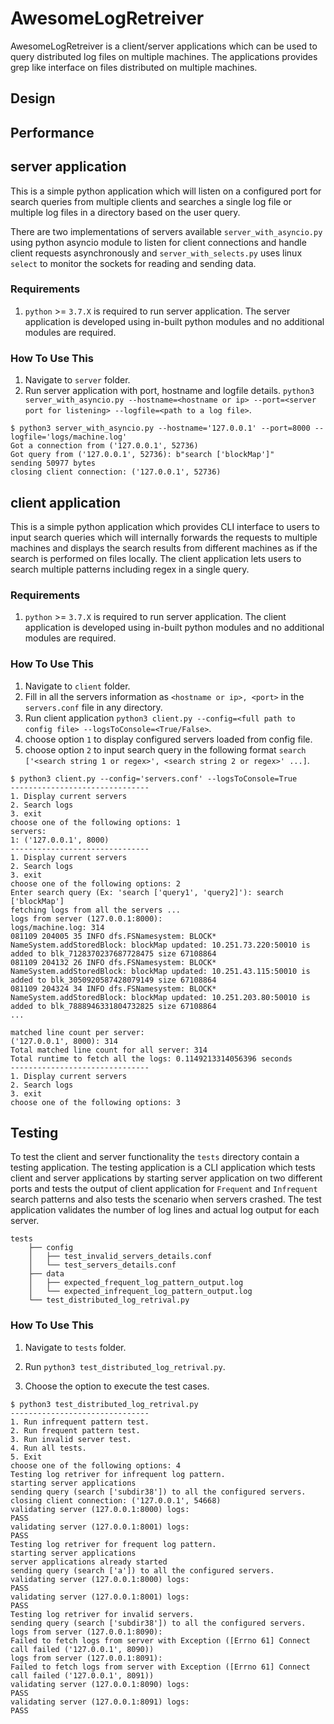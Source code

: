 # AwesomeLogRetreiver

AwesomeLogRetreiver is a client/server applications which can be used to query distributed log files on multiple machines. The applications provides grep like interface on files distributed on multiple machines.

## Design


## Performance

## server application

This is a simple python application which will listen on a configured port for search queries from multiple clients and searches a single log file or multiple log files in a directory based on the user query.

There are two implementations of servers available `server_with_asyncio.py` using python asyncio module to listen for client connections and handle client requests asynchronously and `server_with_selects.py` uses linux `select` to monitor the sockets for reading and sending data.

### Requirements

1. `python` >= `3.7.X` is required to run server application. The server application is developed using in-built python modules and no additional modules are required.

### How To Use This

1. Navigate to `server` folder.
2. Run server application with port, hostname and logfile details. `python3 server_with_asyncio.py --hostname=<hostname or ip> --port=<server port for listening> --logfile=<path to a log file>`.

```
$ python3 server_with_asyncio.py --hostname='127.0.0.1' --port=8000 --logfile='logs/machine.log'
Got a connection from ('127.0.0.1', 52736)
Got query from ('127.0.0.1', 52736): b"search ['blockMap']"
sending 50977 bytes
closing client connection: ('127.0.0.1', 52736)
```

## client application

This is a simple python application which provides CLI interface to users to input search queries which will internally forwards the requests to multiple machines and displays the search results from different machines as if the search is performed on files locally. The client application lets users to search multiple patterns including regex in a single query.

### Requirements

1. `python` >= `3.7.X` is required to run server application. The client application is developed using in-built python modules and no additional modules are required.

### How To Use This

1. Navigate to `client` folder.
2. Fill in all the servers information as `<hostname or ip>, <port>` in the `servers.conf` file in any directory.
3. Run client application `python3 client.py --config=<full path to config file> --logsToConsole=<True/False>`.
4. choose option `1` to display configured servers loaded from config file.
5. choose option `2` to input search query in the following format `search ['<search string 1 or regex>', <search string 2 or regex>' ...]`.

```
$ python3 client.py --config='servers.conf' --logsToConsole=True
-------------------------------
1. Display current servers
2. Search logs
3. exit
choose one of the following options: 1
servers:
1: ('127.0.0.1', 8000)
-------------------------------
1. Display current servers
2. Search logs
3. exit
choose one of the following options: 2
Enter search query (Ex: 'search ['query1', 'query2]'): search ['blockMap']
fetching logs from all the servers ...
logs from server (127.0.0.1:8000):
logs/machine.log: 314
081109 204005 35 INFO dfs.FSNamesystem: BLOCK* NameSystem.addStoredBlock: blockMap updated: 10.251.73.220:50010 is added to blk_7128370237687728475 size 67108864
081109 204132 26 INFO dfs.FSNamesystem: BLOCK* NameSystem.addStoredBlock: blockMap updated: 10.251.43.115:50010 is added to blk_3050920587428079149 size 67108864
081109 204324 34 INFO dfs.FSNamesystem: BLOCK* NameSystem.addStoredBlock: blockMap updated: 10.251.203.80:50010 is added to blk_7888946331804732825 size 67108864
...

matched line count per server: 
('127.0.0.1', 8000): 314
Total matched line count for all server: 314
Total runtime to fetch all the logs: 0.1149213314056396 seconds
-------------------------------
1. Display current servers
2. Search logs
3. exit
choose one of the following options: 3
```

## Testing

To test the client and server functionality the `tests` directory contain a testing application. The testing application is a CLI application which tests client and server applications by starting server application on two different ports and tests the output of client application for `Frequent` and `Infrequent` search patterns and also tests the scenario when servers crashed. The test application validates the number of log lines and actual log output for each server.

```
tests
    ├── config
    │   ├── test_invalid_servers_details.conf
    │   └── test_servers_details.conf
    ├── data
    │   ├── expected_frequent_log_pattern_output.log
    │   └── expected_infrequent_log_pattern_output.log
    └── test_distributed_log_retrival.py
```

### How To Use This

1. Navigate to `tests` folder.

2. Run `python3 test_distributed_log_retrival.py`.

2. Choose the option to execute the test cases.

```
$ python3 test_distributed_log_retrival.py
-------------------------------
1. Run infrequent pattern test.
2. Run frequent pattern test.
3. Run invalid server test.
4. Run all tests.
5. Exit
choose one of the following options: 4
Testing log retriver for infrequent log pattern.
starting server applications
sending query (search ['subdir38']) to all the configured servers.
closing client connection: ('127.0.0.1', 54668)
validating server (127.0.0.1:8000) logs:
PASS
validating server (127.0.0.1:8001) logs:
PASS
Testing log retriver for frequent log pattern.
starting server applications
server applications already started
sending query (search ['a']) to all the configured servers.
validating server (127.0.0.1:8000) logs:
PASS
validating server (127.0.0.1:8001) logs:
PASS
Testing log retriver for invalid servers.
sending query (search ['subdir38']) to all the configured servers.
logs from server (127.0.0.1:8090):
Failed to fetch logs from server with Exception ([Errno 61] Connect call failed ('127.0.0.1', 8090))
logs from server (127.0.0.1:8091):
Failed to fetch logs from server with Exception ([Errno 61] Connect call failed ('127.0.0.1', 8091))
validating server (127.0.0.1:8090) logs:
PASS
validating server (127.0.0.1:8091) logs:
PASS
```
